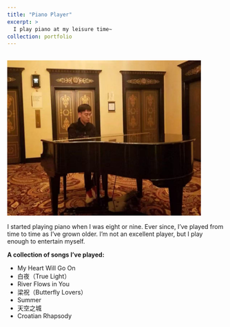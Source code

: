 ```yaml
---
title: "Piano Player"
excerpt: >
  I play piano at my leisure time~
collection: portfolio
---
```


<br/>
<img src="/images/Piano.jpg" alt="Playing piano" width="450" height="360" />

I started playing piano when I was eight or nine. Ever since, I’ve played from time to time as I’ve grown older. I’m not an excellent player, but I play enough to entertain myself.

**A collection of songs I’ve played:**
- My Heart Will Go On  
- 白夜（True Light）  
- River Flows in You  
- 梁祝（Butterfly Lovers）  
- Summer  
- 天空之城  
- Croatian Rhapsody
